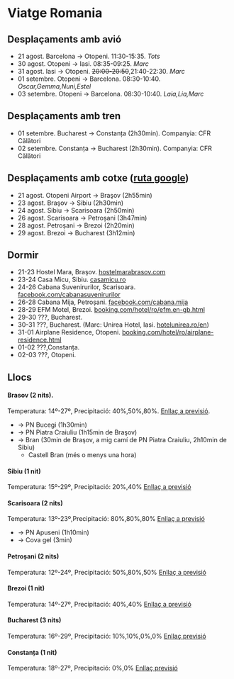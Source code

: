 # Viatge Romania

## Desplaçaments amb avió
* 21 agost. Barcelona &rightarrow; Otopeni. 11:30-15:35. _Tots_
* 30 agost. Otopeni &rightarrow; Iasi. 08:35-09:25. _Marc_
* 31 agost. Iasi &rightarrow; Otopeni. ~~20:00-20:50~~,21:40-22:30. _Marc_
* 01 setembre. Otopeni &rightarrow; Barcelona. 08:30-10:40. _Oscar,Gemma,Nuni,Estel_
* 03 setembre. Otopeni &rightarrow; Barcelona. 08:30-10:40. _Laia,Lia,Marc_

## Desplaçaments amb tren
* 01 setembre. Bucharest &rightarrow; Constanța (2h30min). Companyia: CFR Călători
* 02 setembre. Constanța &rightarrow; Bucharest (2h30min). Companyia: CFR Călători


## Desplaçaments amb cotxe ([ruta google](https://goo.gl/maps/7nmFuL6A7762))
* 21 agost. Otopeni Airport &rightarrow; Braşov (2h55min)
* 23 agost. Braşov &rightarrow; Sibiu (2h30min)
* 24 agost. Sibiu &rightarrow; Scarisoara (2h50min)
* 26 agost. Scarisoara &rightarrow; Petroșani (3h47min)
* 28 agost. Petroșani &rightarrow; Brezoi (2h20min)
* 29 agost. Brezoi &rightarrow; Bucharest (3h12min)

## Dormir

* 21-23 Hostel Mara, Braşov. [hostelmarabrasov.com](http://www.hostelmarabrasov.com/en/gallery/)
* 23-24 Casa Micu, Sibiu. [casamicu.ro](http://www.casamicu.ro/)
* 24-26 Cabana Suvenirurilor, Scarisoara. [facebook.com/cabanasuvenirurilor](https://www.facebook.com/cabanasuvenirurilor/)
* 26-28 Cabana Mija, Petroșani. [facebook.com/cabana.mija](https://www.facebook.com/cabana.mija/)
* 28-29 EFM Motel, Brezoi. [booking.com/hotel/ro/efm.en-gb.html](https://www.booking.com/hotel/ro/efm.en-gb.html)
* 29-30 ???, Bucharest.
* 30-31 ???, Bucharest. (Marc: Unirea Hotel, Iasi. [hotelunirea.ro/en](https://www.hotelunirea.ro/en))
* 31-01 Airplane Residence, Otopeni. [booking.com/hotel/ro/airplane-residence.html](https://www.booking.com/hotel/ro/airplane-residence.html)
* 01-02 ???,Constanța.
* 02-03 ???, Otopeni.

## Llocs

#### Brasov (2 nits).
Temperatura: 14º-27º, Precipitació: 40%,50%,80%. [Enllaç a previsió](https://weather.com/weather/tenday/l/ROXX0002:1:RO).

* &rightarrow; PN Bucegi (1h30min)
* &rightarrow; PN Piatra Craiuliu (1h15min de Braşov)
* &rightarrow; Bran (30min de Braşov, a mig camí de PN Piatra Craiuliu, 2h10min de Sibiu)
    * Castell Bran (més o menys una hora)

#### Sibiu (1 nit)
Temperatura: 15º-29º, Precipitació: 20%,40% [Enllaç a previsió](https://weather.com/weather/tenday/l/ROXX0014:1:RO)

#### Scarisoara (2 nits)
Temperatura: 13º-23º,Precipitació: 80%,80%,80% [Enllaç a previsió](https://weather.com/weather/tenday/l/ROXX1845:1:RO)

* &rightarrow; PN Apuseni (1h10min)
* &rightarrow; Cova gel (3min)

#### Petroșani (2 nits)
Temperatura: 12º-24º, Precipitació: 50%,80%,50% [Enllaç a previsió](https://weather.com/weather/tenday/l/ROXX0036:1:RO)


#### Brezoi (1 nit)
Temperatura: 14º-27º, Precipitació: 40%,40% [Enllaç a previsió](https://weather.com/weather/tenday/l/ROXX0537:1:RO)

#### Bucharest (3 nits)
Temperatura: 16º-29º, Precipitació: 10%,10%,0%,0% [Enllaç previsió](https://weather.com/weather/tenday/l/ROXX0003:1:RO)

#### Constanța (1 nit)
Temperatura: 18º-27º, Precipitació: 0%,0% [Enllaç previsió](https://weather.com/weather/tenday/l/ROXX0034:1:RO)
